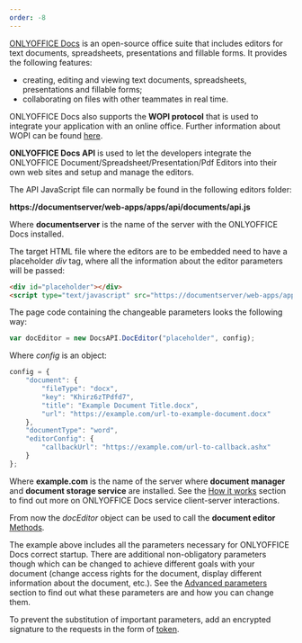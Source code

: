 ```yaml
---
order: -8
---
```


[ONLYOFFICE Docs](../Get%20ONLYOFFICE%20Docs/index.md) is an open-source office suite that includes editors for text documents, spreadsheets, presentations and fillable forms. It provides the following features:

* creating, editing and viewing text documents, spreadsheets, presentations and fillable forms;
* collaborating on files with other teammates in real time.

ONLYOFFICE Docs also supports the **WOPI protocol** that is used to integrate your application with an online office. Further information about WOPI can be found [here](../../Using%20WOPI/Overview/index.md).

**ONLYOFFICE Docs API** is used to let the developers integrate the ONLYOFFICE Document/Spreadsheet/Presentation/Pdf Editors into their own web sites and setup and manage the editors.

The API JavaScript file can normally be found in the following editors folder:

**https\://documentserver/web-apps/apps/api/documents/api.js**

Where **documentserver** is the name of the server with the ONLYOFFICE Docs installed.

The target HTML file where the editors are to be embedded need to have a placeholder *div* tag, where all the information about the editor parameters will be passed:

``` html
<div id="placeholder"></div>
<script type="text/javascript" src="https://documentserver/web-apps/apps/api/documents/api.js"></script>
```

The page code containing the changeable parameters looks the following way:

``` javascript
var docEditor = new DocsAPI.DocEditor("placeholder", config);
```

Where *config* is an object:

``` javascript
config = {
    "document": {
        "fileType": "docx",
        "key": "Khirz6zTPdfd7",
        "title": "Example Document Title.docx",
        "url": "https://example.com/url-to-example-document.docx"
    },
    "documentType": "word",
    "editorConfig": {
        "callbackUrl": "https://example.com/url-to-callback.ashx"
    }
};
```

Where **example.com** is the name of the server where **document manager** and **document storage service** are installed. See the [How it works](../How%20It%20Works/index.md) section to find out more on ONLYOFFICE Docs service client-server interactions.

From now the *docEditor* object can be used to call the **document editor** [Methods](../../Usage%20API/Methods/index.md).

The example above includes all the parameters necessary for ONLYOFFICE Docs correct startup. There are additional non-obligatory parameters though which can be changed to achieve different goals with your document (change access rights for the document, display different information about the document, etc.). See the [Advanced parameters](../../Usage%20API/Advanced%20parameters/index.md) section to find out what these parameters are and how you can change them.

To prevent the substitution of important parameters, add an encrypted signature to the requests in the form of [token](../../Additional%20API/Signature/index.md).
